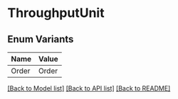 # ThroughputUnit

## Enum Variants

| Name | Value |
|---- | -----|
| Order | Order |


[[Back to Model list]](../README.md#documentation-for-models) [[Back to API list]](../README.md#documentation-for-api-endpoints) [[Back to README]](../README.md)


